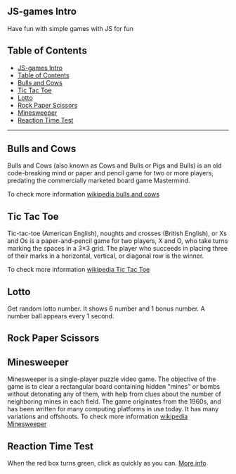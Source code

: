 ## JS-games Intro

Have fun with simple games with JS for fun

## Table of Contents

- [JS-games Intro](#js-games-intro)
- [Table of Contents](#table-of-contents)
- [Bulls and Cows](#bulls-and-cows)
- [Tic Tac Toe](#tic-tac-toe)
- [Lotto](#lotto)
- [Rock Paper Scissors](#rock-paper-scissors)
- [Minesweeper](#minesweeper)
- [Reaction Time Test](#reaction-time-test)

---

## Bulls and Cows

Bulls and Cows (also known as Cows and Bulls or Pigs and Bulls) is an old code-breaking mind or paper and pencil game for two or more players, predating the commercially marketed board game Mastermind.

To check more information [wikipedia bulls and cows](https://en.wikipedia.org/wiki/Bulls_and_Cows)

## Tic Tac Toe

Tic-tac-toe (American English), noughts and crosses (British English), or Xs and Os is a paper-and-pencil game for two players, X and O, who take turns marking the spaces in a 3×3 grid. The player who succeeds in placing three of their marks in a horizontal, vertical, or diagonal row is the winner.

To check more information [wikipedia Tic Tac Toe](https://en.wikipedia.org/wiki/Tic-tac-toe)

## Lotto

Get random lotto number. It shows 6 number and 1 bonus number. A number ball appears every 1 second.

## Rock Paper Scissors

## Minesweeper

Minesweeper is a single-player puzzle video game. The objective of the game is to clear a rectangular board containing hidden "mines" or bombs without detonating any of them, with help from clues about the number of neighboring mines in each field. The game originates from the 1960s, and has been written for many computing platforms in use today. It has many variations and offshoots. To check more information [wikipedia Minesweeper](<https://en.wikipedia.org/wiki/Minesweeper_(video_game)>)

## Reaction Time Test

When the red box turns green, click as quickly as you can. [More info](https://humanbenchmark.com/tests/reactiontime)
